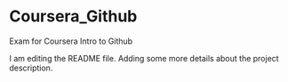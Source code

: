 # Coursera_Github
Exam for Coursera Intro to Github

I am editing the README file. Adding some more details about the project description.
